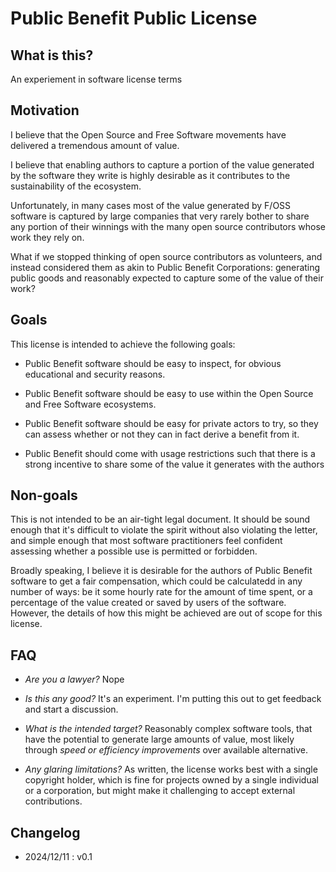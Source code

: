 Public Benefit Public License
=============================

## What is this?

An experiement in software license terms

## Motivation

I believe that the Open Source and Free Software movements have delivered a
tremendous amount of value.

I believe that enabling authors to capture a portion of the value generated
by the software they write is highly desirable as it contributes to the
sustainability of the ecosystem.

Unfortunately, in many cases most of the value generated by F/OSS software
is captured by large companies that very rarely bother to share any portion
of their winnings with the many open source contributors whose work they
rely on.

What if we stopped thinking of open source contributors as volunteers, and
instead considered them as akin to Public Benefit Corporations: generating
public goods and reasonably expected to capture some of the value of their
work?

## Goals

This license is intended to achieve the following goals:

  - Public Benefit software should be easy to inspect, for obvious educational
    and security reasons.

  - Public Benefit software should be easy to use within the Open Source and
    Free Software ecosystems.

  - Public Benefit software should be easy for private actors to try, so they
    can assess whether or not they can in fact derive a benefit from it.

  - Public Benefit should come with usage restrictions such that there is a
    strong incentive to share some of the value it generates with the authors


## Non-goals

This is not intended to be an air-tight legal document. It should be sound
enough that it's difficult to violate the spirit without also violating the
letter, and simple enough that most software practitioners feel confident
assessing whether a possible use is permitted or forbidden.

Broadly speaking, I believe it is desirable for the authors of Public Benefit
software to get a fair compensation, which could be calculatedd in any number
of ways: be it some hourly rate for the amount of time spent, or a percentage
of the value created or saved by users of the software. However, the details
of how this might be achieved are out of scope for this license.

## FAQ

 - *Are you a lawyer?* 
   Nope

 - *Is this any good?*
   It's an experiment. I'm putting this out to get feedback and start a discussion.

 - *What is the intended target?*
   Reasonably complex software tools, that have the potential to generate large
   amounts of value, most likely through _speed or efficiency improvements_ over
   available alternative.

 - *Any glaring limitations?*
   As written, the license works best with a single copyright holder, which
   is fine for projects owned by a single individual or a corporation, but might
   make it challenging to accept external contributions.


## Changelog

 - 2024/12/11 : v0.1


